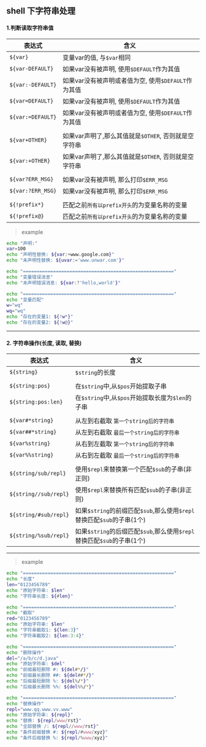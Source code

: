 ## shell 下字符串处理

#### 1.判断读取字符串值

|  表达式            | 含义                                          |
| ----------------- | ---------------------------------------------|
| `${var}`          | 变量var的值, 与`$var`相同 |
| `${var-DEFAULT}`  | 如果var没有被声明, 使用`$DEFAULT`作为其值 |
| `${var:-DEFAULT}` | 如果var没有被声明或者值为空, 使用`$DEFAULT`作为其值 |
| `${var=DEFAULT}`  | 如果var没有被声明, 使用`$DEFAULT`作为其值 |
| `${var:=DEFAULT}` | 如果var没有被声明或者值为空, 使用`$DEFAULT`作为其值 |
|                   |                                    |
| `${var+OTHER}`    | 如果var声明了,那么其值就是`$OTHER`, 否则就是空字符串 |
| `${var:+OTHER}`   | 如果var声明了,那么其值就是`$OTHER`, 否则就是空字符串 |
|                   |                                 |
| `${var?ERR_MSG}`  | 如果var没有被声明, 那么打印`$ERR_MSG` |
| `${var:?ERR_MSG}` | 如果var没有被声明, 那么打印`$ERR_MSG` |
|                   |                                 |
| `${!prefix*}`     | 匹配之前`所有以prefix开头`的为变量名称的变量 |
| `${!prefix@}`     | 匹配之前`所有以prefix开头`的为变量名称的变量 |


> example

```bash
echo "声明:"
var=100
echo "声明性替换: ${var:+www.google.com}"
echo "未声明性替换: ${uvar:='www.unwar.com'}"

echo "======================================================="
echo "变量错误消息"
echo "未声明错误消息: ${var:?'hello,world'}"

echo "======================================================="
echo "变量匹配"
w="wq"
wq="wq"
echo "存在的变量1: ${!w*}"
echo "存在的变量2: ${!w@}"
```

---

#### 2. 字符串操作(长度, 读取, 替换)

| 表达式                 | 含义                                                         |
| --------------------- | ----------------------------------------------------------- |
| `${string}`           | `$string`的长度 |
|                       |                                                             |
| `${string:pos}`       | 在`$string`中,从`$pos`开始提取子串 |
| `${string:pos:len}`   | 在`$string`中,从`$pos`开始提取长度为`$len`的子串 |
|                       |                                                             |
| `${var#*string}`      | 从左到右截取 `第一个string后的字符串` |
| `${var##*string}`     | 从左到右截取 `最后一个string后的字符串` |
| `${var%string}`       | 从右到左截取 `第一个string后的字符串` |
| `${var%%string}`      | 从右到左截取 `最后一个string后的字符串` |
|                       |                                                             |
| `${string/sub/repl}`  | 使用`$repl`来替换第一个匹配`$sub`的子串(非正则) |
| `${string//sub/repl}` | 使用`$repl`来替换所有匹配`$sub`的子串(非正则) |
| `${string/#sub/repl}` | 如果`$string`的前缀匹配`$sub`,那么使用`$repl`替换匹配`$sub`的子串(1个) |
| `${string/%sub/repl}` | 如果`$string`的后缀匹配`$sub`,那么使用`$repl`替换匹配`$sub`的子串(1个) |

---

> example

```bash
echo "======================================================="
echo "长度"
len="0123456789"
echo "原始字符串: $len"
echo "字符串长度: ${#len}"

echo "======================================================="
echo "截取"
red="0123456789"
echo "原始字符串: $len"
echo "字符串截取1: ${len:3}"
echo "字符串截取2: ${len:3:4}"

echo "======================================================="
echo "删除操作"
del="/a/b/c/d.java"
echo "原始字符串: $del"
echo "前缀最短删除 #: ${del#*/}"
echo "前缀最长删除 ##: ${del##*/}"
echo "后缀最短删除 %: ${del%/*}"
echo "后缀最长删除 %%: ${del%%/*}"

echo "======================================================="
echo "替换操作"
repl="www.qq.www.vv.www"
echo "原始字符串: ${repl}"
echo "替换: ${repl/www/rst}"
echo "全部替换 /: ${repl//www/rst}"
echo "条件前缀替换 #: ${repl/#www/xyz}"
echo "条件后缀替换 %: ${repl/%www/xyz}"
```